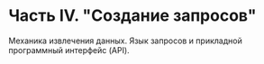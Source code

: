 # Часть IV. "Создание запросов"
Механика извлечения данных.
Язык запросов и прикладной программный интерфейс (API).